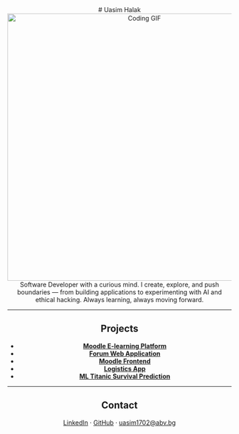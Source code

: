 <div align="center">
# Uasim Halak  
<img src="https://media.giphy.com/media/EZr27ZbJwmjE9PGyLN/giphy.gif" width="600" alt="Coding GIF"/>
Software Developer with a curious mind.  
I create, explore, and push boundaries — from building applications to experimenting with AI and ethical hacking.  
Always learning, always moving forward.  

---

## Projects  

- **[Moodle E-learning Platform](https://github.com/Projects-A69/Moodle)**  
- **[Forum Web Application](https://github.com/Projects-A69/Forum-app)**  
- **[Moodle Frontend](https://github.com/Projects-A69/Moodle-frontend)**  
- **[Logistics App](https://github.com/Logistics-App-OOP/Logistics-App)**  
- **[ML Titanic Survival Prediction](https://github.com/uasim1702/ML-Titanic_Survival_-Prediction_project)**  

---

## Contact  

[LinkedIn](http://linkedin.com/in/uasim-halak-69a266286) · [GitHub](https://github.com/uasim1702) · uasim1702@abv.bg  
